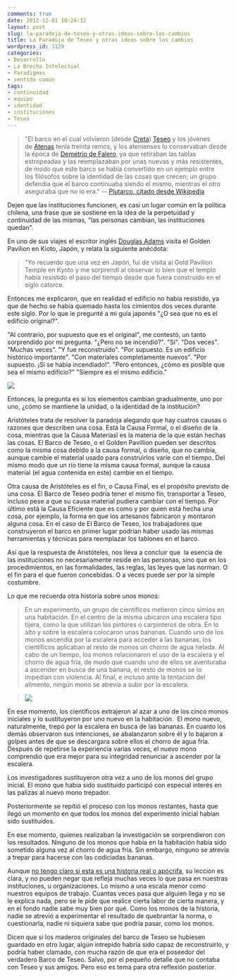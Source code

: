 ```yaml
---
comments: true
date: 2012-12-01 10:24:12
layout: post
slug: la-paradoja-de-teseo-y-otras-ideas-sobre-los-cambios
title: La Paradoja de Teseo y otras ideas sobre los cambios
wordpress_id: 3129
categories:
- Desarrollo
- La Brecha Intelectual
- Paradigmas
- sentido común
tags:
- continuidad
- equipo
- identidad
- instituciones
- Teseo
---
```


> "El barco en el cual volvieron (desde [Creta](http://es.wikipedia.org/wiki/Creta)) [Teseo](http://es.wikipedia.org/wiki/Teseo) y los jóvenes de [Atenas](http://es.wikipedia.org/wiki/Atenas) tenía treinta remos, y los atenienses lo conservaban desde la época de [Demetrio de Falero](http://es.wikipedia.org/wiki/Demetrio_de_Falero), ya que retiraban las tablas estropeadas y las reemplazaban por unas nuevas y más resistentes, de modo que este barco se había convertido en un ejemplo entre los filósofos sobre la identidad de las cosas que crecen; un grupo defendía que el barco continuaba siendo el mismo, mientras el otro aseguraba que no lo era." -- [Plutarco, citado desde Wikipedia](http://es.wikipedia.org/wiki/Paradoja_de_Teseo)


Dejen que las instituciones funcionen, es casi un lugar común en la política chilena, una frase que se sostiene en la idea de la perpetuidad y continuidad de las mismas, "las personas cambian, las instituciones quedan".

En uno de sus viajes el escritor inglés [Douglas Adams](http://www.douglasadams.com/) visita el Golden Pavilion en Kioto, Japón, y relata la siguiente anécdota:


> "Yo recuerdo que una vez en Japón, fui de visita al Gold Pavilion Temple en Kyoto y me sorprendí al observar lo bien que el templo había resistido el paso del tiempo desde que fuera construido en el siglo catorce.

Entonces me explicaron, que en realidad el edificio no había resistido, ya que de hecho se había quemado hasta los cimientos dos veces durante este siglo. Por lo que le pregunté a mi guía japonés "¿O sea que no es el edificio original?".

"Al contrario, por supuesto que es el original", me contestó, un tanto sorprendido por mi pregunta.
"¿Pero no se incendió?".
"Sí".
"Dos veces".
"Muchas veces".
"Y fue reconstruido".
"Por supuesto. Es un edificio histórico importante".
"Con materiales completamente nuevos".
"Por supuesto. ¡Si se había incendiado!".
"Pero entonces, ¿cómo es posible que sea el mismo edificio?"
"Siempre es el mismo edificio."


[![](http://www.lnds.net/blog/wp-content/uploads/2012/12/golden_pavillion_428x269_to_468x312.jpg)](http://www.lnds.net/blog/wp-content/uploads/2012/12/golden_pavillion_428x269_to_468x312.jpg)

Entonces, la pregunta es si los elementos cambian gradualmente, uno por uno, ¿cómo se mantiene la unidad, o la identidad de la institución?

Aristóteles trata de resolver la paradoja alegando que hay cuatros causas o razones que describen una cosa.
Está la Causa Formal, o el diseño de la cosa, mientras que la Causa Materiasl es la materia de la que están hechas las cosas.
El Barco de Teseo, o el Golden Pavillion pueden ser descritos como la misma cosa debido a la causa formal, o diseño, que no cambia, aunque cambie el material usado para construirlos varíe con el tiempo. Del mismo modo que un río tiene la misma causa formal, aunque la causa material (el agua contenida en este) cambie en el tiempo.

Otra causa de Aristóteles es el fin, o Causa Final, es el propósito previsto de una cosa. El Barco de Teseo podría tener el mismo fin, transportar a Teseo, incluso pese a que su causa material pudiera cambiar con el tiempo. Por último está la Causa Eficiente que es como y por quien está hecha una cosa, por ejemplo, la forma en que los artesanos fabricaron y montaron alguna cosa. En el caso de El Barco de Teseo, los trabajadores que construyeron el barco en primer lugar podrían haber usado las mismas herramientas y técnicas para reemplazar los tablones en el barco.

Así que la respuesta de Aristóteles, nos lleva a concluir que  la esencia de las instituciones no necesariamente reside en las personas, sino que en los procedimientos, en las formalidades, las reglas, las leyes que las norman. O el fin para el que fueron concebidas. O a veces puede ser por la simple costumbre.

Lo que me recuerda otra historia sobre unos monos:


> En un experimento, un grupo de científicos metieron cinco simios en una habitación. En el centro de la misma ubicaron una escalera tipo tijera, como la que utilizan los pintores o carpinteros de obra. En lo alto y sobre la escalera colocaron unas bananas. Cuando uno de los monos ascendía por la escalera para acceder a las bananas, los científicos aplicaban al resto de monos un chorro de agua helada. Al cabo de un tiempo, los monos relacionaron el uso de la escalera y el chorro de agua fría, de modo que cuando uno de ellos se aventuraba a ascender en busca de una banana, el resto de monos se lo impedían con violencia. Al final, e incluso ante la tentación del alimento, ningún mono se atrevía a subir por la escalera.

> 
> [![](http://www.lnds.net/blog/wp-content/uploads/2012/12/monos.png)](http://www.lnds.net/blog/wp-content/uploads/2012/12/monos.png)
> 
> 
En ese momento, los científicos extrajeron al azar a uno de los cinco monos iniciales y lo sustituyeron por uno nuevo en la habitación.  El mono nuevo, naturalmente, trepó por la escalera en busca de las bananas. En cuanto los demás observaron sus intenciones, se abalanzaron sobre él y lo bajaron a golpes antes de que se descargara sobre ellos el chorro de agua fría. Después de repetirse la experiencia varias veces, el nuevo mono comprendió que era mejor para su integridad renunciar a ascender por la escalera.

Los investigadores sustituyeron otra vez a uno de los monos del grupo inicial. El mono que había sido sustituido participó con especial interés en las palizas al nuevo mono trepador.

Posteriormente se repitió el proceso con los monos restantes, hasta que llegó un momento en que todos los monos del experimento inicial habían sido sustituidos.

En ese momento, quienes realizaban la investigación se sorprendieron con los resultados. Ninguno de los monos que había en la habitación había sido sometido alguna vez al chorro de agua fría. Sin embargo, ninguno se atrevía a trepar para hacerse con las codiciadas bananas.


Aunque [no tengo claro si esta es una historia real o apócrifa](http://skeptics.stackexchange.com/questions/6828/was-the-experiment-with-five-monkeys-a-ladder-a-banana-and-a-water-spray-cond), su lección es clara, y no pueden negar que refleja muchas veces lo que pasa en nuestras instituciones, u organizaciones. Lo mismo a una escala menor como nuestros equipos de trabajo. Cuantas veces pasa que alguien llega y no se le explica nada, pero se le pide que realice cierta labor de cierta manera, y en el fondo nadie sabe muy bien por qué. Como los monos de la historia, nadie se atrevió a experimentar el resultado de quebrantar la norma, o cuestionarla, nadie ni siquiera sabe que podría pasar, como los monos.

Dicen que si los maderos originales del barco de Teseo se hubiesen guardado en otro lugar, algún intrepido habría sido capaz de reconstruirlo, y podría haber clamado, con mucha razón de que era el poseedor del verdadero Barco de Teseo. Salvo, por el pequeño detalle que no contaba con Teseo y sus amigos. Pero eso es tema para otra reflexión posterior.
